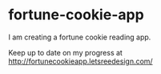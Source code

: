 # fortune-cookie-app
I am creating a fortune cookie reading app.

Keep up to date on my progress at http://fortunecookieapp.letsreedesign.com/
